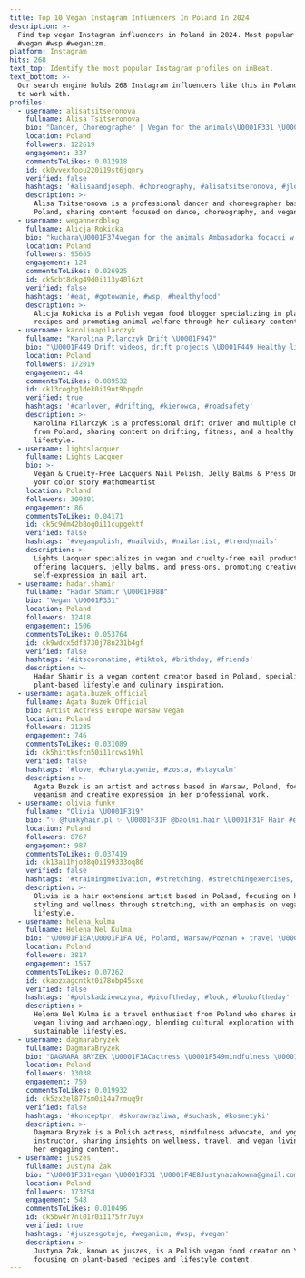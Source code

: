 ```yaml
---
title: Top 10 Vegan Instagram Influencers In Poland In 2024
description: >-
  Find top vegan Instagram influencers in Poland in 2024. Most popular hashtags:
  #vegan #wsp #weganizm.
platform: Instagram
hits: 268
text_top: Identify the most popular Instagram profiles on inBeat.
text_bottom: >-
  Our search engine holds 268 Instagram influencers like this in Poland for you
  to work with.
profiles:
  - username: alisatsitseronova
    fullname: Alisa Tsitseronova
    bio: "Dancer, Choreographer | Vegan for the animals\U0001F331 \U0001F4CDTallinn, Estonia Booking&collabs: alisatsitseronova@gmail.com @vegaliciousfoods cooking account\U0001F469\U0001F3FB‍\U0001F373"
    location: Poland
    followers: 122619
    engagement: 337
    commentsToLikes: 0.012918
    id: ck0vvexfoou220i19st6jqnry
    verified: false
    hashtags: '#alisaandjoseph, #choreography, #alisatsitseronova, #jlo'
    description: >-
      Alisa Tsitseronova is a professional dancer and choreographer based in
      Poland, sharing content focused on dance, choreography, and vegan cooking.
  - username: wegannerdblog
    fullname: Alicja Rokicka
    bio: "kuchara\U0001F374vegan for the animals Ambasadorka focacci w Polsce. Współpraca: \U0001F4E9 vegannerd.blog@gmail.com"
    location: Poland
    followers: 95665
    engagement: 124
    commentsToLikes: 0.026925
    id: ck5cbt8dkg49d0i113y40l6zt
    verified: false
    hashtags: '#eat, #gotowanie, #wsp, #healthyfood'
    description: >-
      Alicja Rokicka is a Polish vegan food blogger specializing in plant-based
      recipes and promoting animal welfare through her culinary content.
  - username: karolinapilarczyk
    fullname: "Karolina Pilarczyk Drift \U0001F947"
    bio: "\U0001F449 Drift videos, drift projects \U0001F449 Healthy lifestyle, fitness, vegan \U0001F49A \U0001F3C6 Professional drift driver, Multiple Champion \U0001F4E9 management@pilarczyk.pl"
    location: Poland
    followers: 172019
    engagement: 44
    commentsToLikes: 0.089532
    id: ck13cogbg1dek0i19ut9hpgdn
    verified: true
    hashtags: '#carlover, #drifting, #kierowca, #roadsafety'
    description: >-
      Karolina Pilarczyk is a professional drift driver and multiple champion
      from Poland, sharing content on drifting, fitness, and a healthy vegan
      lifestyle.
  - username: lightslacquer
    fullname: Lights Lacquer
    bio: >-
      Vegan & Cruelty-Free Lacquers Nail Polish, Jelly Balms & Press Ons Create
      your color story #athomeartist
    location: Poland
    followers: 309301
    engagement: 86
    commentsToLikes: 0.04171
    id: ck5c9dm42b8og0i11cupgektf
    verified: false
    hashtags: '#veganpolish, #nailvids, #nailartist, #trendynails'
    description: >-
      Lights Lacquer specializes in vegan and cruelty-free nail products,
      offering lacquers, jelly balms, and press-ons, promoting creative
      self-expression in nail art.
  - username: hadar.shamir
    fullname: "Hadar Shamir \U0001F98B"
    bio: "Vegan \U0001F331"
    location: Poland
    followers: 12418
    engagement: 1506
    commentsToLikes: 0.053764
    id: ck9wdcx5df3730j78n231b4gf
    verified: false
    hashtags: '#itscoronatime, #tiktok, #brithday, #friends'
    description: >-
      Hadar Shamir is a vegan content creator based in Poland, specializing in
      plant-based lifestyle and culinary inspiration.
  - username: agata.buzek_official
    fullname: Agata Buzek Official
    bio: Artist Actress Europe Warsaw Vegan
    location: Poland
    followers: 21285
    engagement: 746
    commentsToLikes: 0.031089
    id: ck5hittksfcn50i11rcws19hl
    verified: false
    hashtags: '#love, #charytatywnie, #zosta, #staycalm'
    description: >-
      Agata Buzek is an artist and actress based in Warsaw, Poland, focusing on
      veganism and creative expression in her professional work.
  - username: olivia_funky_
    fullname: "Olivia \U0001F319"
    bio: "✨ @funkyhair.pl ✨ \U0001F31F @baolmi.hair \U0001F31F Hair #extensions Artist \U0001F52E The #elves Sister \U0001F9DA\U0001F3FC‍♂️ Stretching for life \U0001F938\U0001F3FC #vegan for Friends \U0001F423"
    location: Poland
    followers: 8767
    engagement: 987
    commentsToLikes: 0.037419
    id: ck13a11hjo38q0i199333oq86
    verified: false
    hashtags: '#trainingmotivation, #stretching, #stretchingexercises, #zakynthos'
    description: >-
      Olivia is a hair extensions artist based in Poland, focusing on hair
      styling and wellness through stretching, with an emphasis on vegan
      lifestyle.
  - username: helena_kulma
    fullname: Helena Nel Kulma
    bio: "\U0001F1EA\U0001F1FA UE, Poland, Warsaw/Poznan ✈️ travel \U0001F34B vegan \U0001F3FA archeology"
    location: Poland
    followers: 3817
    engagement: 1557
    commentsToLikes: 0.07262
    id: ckaozxagcntkt0i78obp45sxe
    verified: false
    hashtags: '#polskadziewczyna, #picoftheday, #look, #lookoftheday'
    description: >-
      Helena Nel Kulma is a travel enthusiast from Poland who shares insights on
      vegan living and archaeology, blending cultural exploration with
      sustainable lifestyles.
  - username: dagmarabryzek
    fullname: DagmaraBryzek
    bio: "DAGMARA BRYZEK \U0001F3ACactress \U0001F549mindfulness \U0001F64F\U0001F3FCyoga instruktor @yoga_beat_studio \U0001F4F8model \U0001F3D4travelover \U0001F331 vegan"
    location: Poland
    followers: 13038
    engagement: 750
    commentsToLikes: 0.019932
    id: ck5zx2el877sm0i14a7rmuq9r
    verified: false
    hashtags: '#konceptpr, #skorawrazliwa, #suchask, #kosmetyki'
    description: >-
      Dagmara Bryzek is a Polish actress, mindfulness advocate, and yoga
      instructor, sharing insights on wellness, travel, and vegan living through
      her engaging content.
  - username: juszes
    fullname: Justyna Żak
    bio: "\U0001F331vegan \U0001F331 \U0001F4E8Justynazakowna@gmail.com\U0001F4E8 \U0001F4F9 YouTube \U0001F4F9"
    location: Poland
    followers: 173758
    engagement: 548
    commentsToLikes: 0.010496
    id: ck5bw4r7nl01r0i1175fr7uyx
    verified: true
    hashtags: '#juszesgotuje, #weganizm, #wsp, #vegan'
    description: >-
      Justyna Żak, known as juszes, is a Polish vegan food creator on YouTube,
      focusing on plant-based recipes and lifestyle content.
---
```


